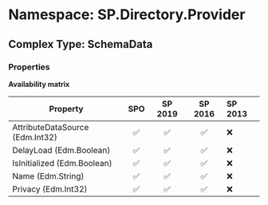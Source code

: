 # Namespace: SP.Directory.Provider

## Complex Type: SchemaData

### Properties

**Availability matrix**

Property | SPO | SP 2019 | SP 2016 | SP 2013
----------|:---:|:-------:|:-------:|:-------
AttributeDataSource (Edm.Int32) | ✅ | ✅ | ✅ | ❌
DelayLoad (Edm.Boolean) | ✅ | ✅ | ✅ | ❌
IsInitialized (Edm.Boolean) | ✅ | ✅ | ✅ | ❌
Name (Edm.String) | ✅ | ✅ | ✅ | ❌
Privacy (Edm.Int32) | ✅ | ✅ | ✅ | ❌
